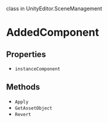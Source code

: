 class in UnityEditor.SceneManagement
# AddedComponent

## Properties
- `instanceComponent`
## Methods
- `Apply`
- `GetAssetObject`
- `Revert`
